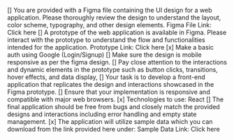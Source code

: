 [] You are provided with a Figma file containing the UI design for a web application.
Please thoroughly review the design to understand the layout, color scheme,
typography, and other design elements.
Figma File Link: Click here
[] A prototype of the web application is available in Figma. Please interact with the
prototype to understand the flow and functionalities intended for the application.
Prototype Link: Click here
[x] Make a basic auth using Google (Login/Signup)
[] Make sure the design is mobile responsive as per the figma design.
[] Pay close attention to the interactions and dynamic elements in the prototype such
as button clicks, transitions, hover effects, and data display,
[] Your task is to develop a front-end application that replicates the design and
interactions showcased in the Figma prototype.
[] Ensure that your implementation is responsive and compatible with major web
browsers.
[x] Technologies to use: React
[] The final application should be free from bugs and closely match the provided
designs and interactions including error handling and empty state management.
[x] The application will utilize sample data which you can download from the link
provided here under:
Sample Data Link: Click here

